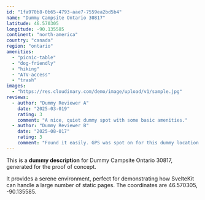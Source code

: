 ```yaml
---
id: "1fa970b8-0b65-4793-aae7-7559ea2bd5b4"
name: "Dummy Campsite Ontario 30817"
latitude: 46.570305
longitude: -90.135585
continent: "north-america"
country: "canada"
region: "ontario"
amenities:
  - "picnic-table"
  - "dog-friendly"
  - "hiking"
  - "ATV-access"
  - "trash"
images:
  - "https://res.cloudinary.com/demo/image/upload/v1/sample.jpg"
reviews:
  - author: "Dummy Reviewer A"
    date: "2025-03-019"
    rating: 3
    comment: "A nice, quiet dummy spot with some basic amenities."
  - author: "Dummy Reviewer B"
    date: "2025-08-017"
    rating: 3
    comment: "Found it easily. GPS was spot on for this dummy location."
---
```


This is a **dummy description** for Dummy Campsite Ontario 30817, generated for the proof of concept.

It provides a serene environment, perfect for demonstrating how SvelteKit can handle a large number of static pages. The coordinates are 46.570305, -90.135585.
